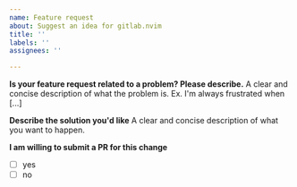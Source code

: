 ```yaml
---
name: Feature request
about: Suggest an idea for gitlab.nvim
title: ''
labels: ''
assignees: ''

---
```


**Is your feature request related to a problem? Please describe.**
A clear and concise description of what the problem is. Ex. I'm always frustrated when [...]

**Describe the solution you'd like**
A clear and concise description of what you want to happen.

**I am willing to submit a PR for this change**
- [ ] yes
- [ ] no
